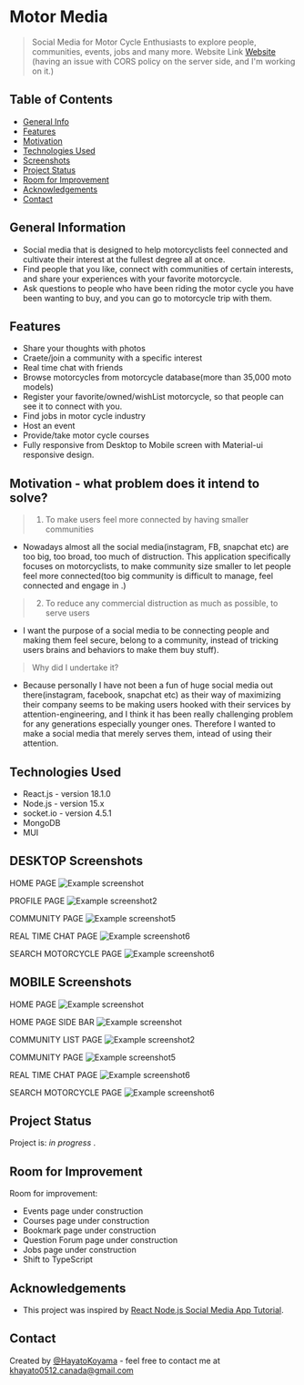 # Motor Media
> Social Media for Motor Cycle Enthusiasts to explore people, communities, events, jobs and many more.
> Website Link [Website](https://cheerful-fairy-1eee98.netlify.app/) (having an issue with CORS policy on the server side, and I'm working on it.)

## Table of Contents
* [General Info](#general-information)
* [Features](#features)
* [Motivation](#motivation--what-problem-does-it-intend-to-solve?)
* [Technologies Used](#technologies-used)
* [Screenshots](#screenshots)
* [Project Status](#project-status)
* [Room for Improvement](#room-for-improvement)
* [Acknowledgements](#acknowledgements)
* [Contact](#contact)
<!-- * [License](#license) -->
<!--
* [Setup](#setup)
* [Usage](#usage)
-->
<!--  what is it? for what ? and how??  -->
## General Information
- Social media that is designed to help motorcyclists feel connected and cultivate their interest at the fullest degree all at once.
- Find people that you like, connect with communities of certain interests, and share your experiences with your favorite motorcycle. 
- Ask questions to people who have been riding the motor cycle you have been wanting to buy, and you can go to motorcycle trip with them.

<!-- what to say? chat, connect with community, search motorcycle and connect with people who has those. find jobs, host an event, provide some courses -->
## Features
- Share your thoughts with photos
- Craete/join a community with a specific interest
- Real time chat with friends
- Browse motorcycles from motorcycle database(more than 35,000 moto models)
- Register your favorite/owned/wishList motorcycle, so that people can see it to connect with you.
- Find jobs in motor cycle industry
- Host an event
- Provide/take motor cycle courses
- Fully responsive from Desktop to Mobile screen with Material-ui responsive design.


## Motivation - what problem does it intend to solve?

> 1. To make users feel more connected by having smaller communities
- Nowadays almost all the social media(instagram, FB, snapchat etc) are too big, too broad, too much of distruction. This application specifically focuses on motorcyclists, to make community size smaller to let people feel more connected(too big community is difficult to manage, feel connected and engage in .)
> 2. To reduce any commercial distruction as much as possible, to serve users
-   I want the purpose of a social media to be connecting people and making them feel secure, belong to a community, instead of tricking users brains and behaviors to make them buy stuff).  

> Why did I undertake it?
- Because personally I have not been a fun of huge social media out there(instagram, facebook, snapchat etc) as their way of maximizing their company seems to be making users hooked with their services by attention-engineering, and I think it has been really challenging problem for any generations especially younger ones. Therefore I wanted to make a social media that merely serves them, intead of using their attention.
<!-- You don't have to answer all the questions - just the ones relevant to your project. -->




## Technologies Used
- React.js - version 18.1.0
- Node.js - version 15.x
- socket.io - version 4.5.1
- MongoDB 
- MUI


## DESKTOP Screenshots
HOME PAGE
![Example screenshot](./images/RES1.png)

PROFILE PAGE
![Example screenshot2](./images/RES2.png)

COMMUNITY PAGE
![Example screenshot5](./images/RES3.png)

REAL TIME CHAT PAGE
![Example screenshot6](./images/RES4.png)

SEARCH MOTORCYCLE PAGE
![Example screenshot6](./images/RES4.png)

## MOBILE  Screenshots
HOME PAGE
![Example screenshot](./images/RES6.png)

HOME PAGE SIDE BAR
![Example screenshot](./images/RES7.png)

COMMUNITY LIST PAGE
![Example screenshot2](./images/RES8.png)

COMMUNITY PAGE
![Example screenshot5](./images/RES9.png)

REAL TIME CHAT PAGE
![Example screenshot6](./images/RES10.png)

SEARCH MOTORCYCLE PAGE
![Example screenshot6](./images/RES11.png)
<!-- If you have screenshots you'd like to share, include them here. -->

<!--
## Setup
What are the project requirements/dependencies? Where are they listed? A requirements.txt or a Pipfile.lock file perhaps? Where is it located?

Proceed to describe how to install / setup one's local environment / get started with the project.


## Usage
How does one go about using it?
Provide various use cases and code examples here.

`write-your-code-here`
-->

## Project Status
Project is: _in progress_ .


## Room for Improvement
Room for improvement:
- Events page under construction
- Courses page under construction
- Bookmark page under construction
- Question Forum page under construction
- Jobs page under construction
- Shift to TypeScript

## Acknowledgements
- This project was inspired by [React Node.js Social Media App Tutorial](https://www.youtube.com/watch?v=pFHyZvVxce0&t=4961s).


## Contact
Created by [@HayatoKoyama](https://github.com/Hayato0512) - feel free to contact me at khayato0512.canada@gmail.com 


<!-- Optional -->
<!-- ## License -->
<!-- This project is open source and available under the [... License](). -->

<!-- You don't have to include all sections - just the one's relevant to your project -->
